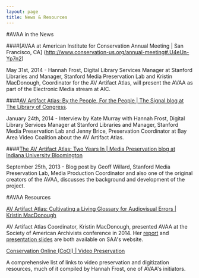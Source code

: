 ```yaml
---
layout: page
title: News & Resources
---
```


#AVAA in the News

####[AVAA at American Institute for Conservation Annual Meeting | San Francisco, CA] (http://www.conservation-us.org/annual-meeting#.U4eUn-Yp7n2) 

May 31st, 2014 - Hannah Frost, Digital Library Services Manager at Stanford Libraries and Manager, Stanford Media Preservation Lab and Kristin MacDonough, Coordinator for the AV Artifact Atlas, will present the AVAA as part of the Electronic Media stream at AIC.

####[AV Artifact Atlas: By the People, For the People | The Signal blog at The Library of Congress](http://blogs.loc.gov/digitalpreservation/2014/01/av-artifact-atlas-by-the-people-for-the-people/). 

January 24th, 2014 - Interview by Kate Murray with Hannah Frost, Digital Library Services Manager at Stanford Libraries and Manager, Stanford Media Preservation Lab and Jenny Brice, Preservation Coordinator at Bay Area Video Coalition about the AV Artifact Atlas.

####[The AV Artifact Atlas: Two Years In | Media Preservation blog at Indiana University Bloomington](http://mediapreservation.wordpress.com/2013/09/25/av-artifact-atlas/) 

September 25th, 2013 - Blog post by Geoff Willard, Stanford Media Preservation Lab, Media Production Coordinator and also one of the original creators of the AVAA, discusses the background and development of the project.

#AVAA Resources 

[AV Artifact Atlas: Cultivating a Living Glossary for Audiovisual Errors | Kristin MacDonough](http://files.archivists.org/pubs/proceedings/ResearchForum/2014/slides/MacDonough-ResearchForumSlides2014.pptx)

AV Artifact Atlas Coordinator, Kristin MacDonough, presented AVAA at the Society of American Archivists conference in 2014. Her [report](http://files.archivists.org/pubs/proceedings/ResearchForum/2014/reports/MacDonough-ResearchForumReport2014.pdf) and [presentation slides](http://files.archivists.org/pubs/proceedings/ResearchForum/2014/slides/MacDonough-ResearchForumSlides2014.pptx) are both available on SAA's website. 

[Conservation Online (CoOl) | Video Preservation](http://cool.conservation-us.org/bytopic/video/)

A comprehensive list of links to video preservation and digitization resources, much of it compiled by Hannah Frost, one of AVAA's initiators. 
